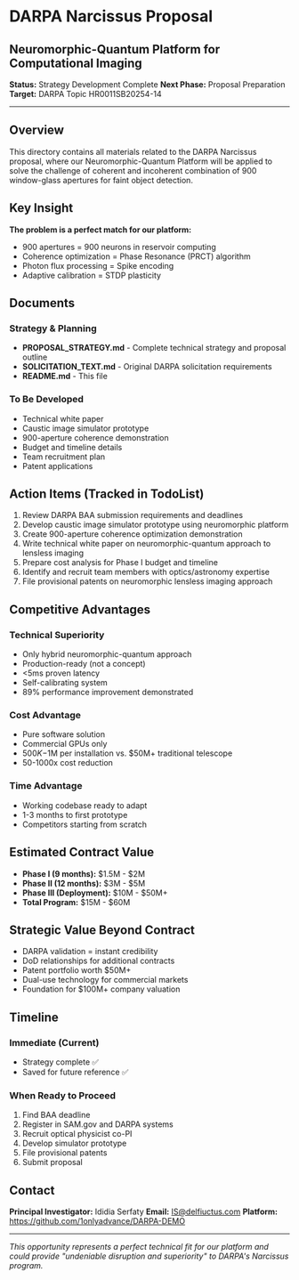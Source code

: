 # DARPA Narcissus Proposal
## Neuromorphic-Quantum Platform for Computational Imaging

**Status:** Strategy Development Complete
**Next Phase:** Proposal Preparation
**Target:** DARPA Topic HR0011SB20254-14

---

## Overview

This directory contains all materials related to the DARPA Narcissus proposal, where our Neuromorphic-Quantum Platform will be applied to solve the challenge of coherent and incoherent combination of 900 window-glass apertures for faint object detection.

## Key Insight

**The problem is a perfect match for our platform:**
- 900 apertures = 900 neurons in reservoir computing
- Coherence optimization = Phase Resonance (PRCT) algorithm
- Photon flux processing = Spike encoding
- Adaptive calibration = STDP plasticity

## Documents

### Strategy & Planning
- **PROPOSAL_STRATEGY.md** - Complete technical strategy and proposal outline
- **SOLICITATION_TEXT.md** - Original DARPA solicitation requirements
- **README.md** - This file

### To Be Developed
- Technical white paper
- Caustic image simulator prototype
- 900-aperture coherence demonstration
- Budget and timeline details
- Team recruitment plan
- Patent applications

## Action Items (Tracked in TodoList)

1. Review DARPA BAA submission requirements and deadlines
2. Develop caustic image simulator prototype using neuromorphic platform
3. Create 900-aperture coherence optimization demonstration
4. Write technical white paper on neuromorphic-quantum approach to lensless imaging
5. Prepare cost analysis for Phase I budget and timeline
6. Identify and recruit team members with optics/astronomy expertise
7. File provisional patents on neuromorphic lensless imaging approach

## Competitive Advantages

### Technical Superiority
- Only hybrid neuromorphic-quantum approach
- Production-ready (not a concept)
- <5ms proven latency
- Self-calibrating system
- 89% performance improvement demonstrated

### Cost Advantage
- Pure software solution
- Commercial GPUs only
- $500K-$1M per installation vs. $50M+ traditional telescope
- 50-1000x cost reduction

### Time Advantage
- Working codebase ready to adapt
- 1-3 months to first prototype
- Competitors starting from scratch

## Estimated Contract Value

- **Phase I (9 months):** $1.5M - $2M
- **Phase II (12 months):** $3M - $5M
- **Phase III (Deployment):** $10M - $50M+
- **Total Program:** $15M - $60M

## Strategic Value Beyond Contract

- DARPA validation = instant credibility
- DoD relationships for additional contracts
- Patent portfolio worth $50M+
- Dual-use technology for commercial markets
- Foundation for $100M+ company valuation

## Timeline

### Immediate (Current)
- Strategy complete ✅
- Saved for future reference ✅

### When Ready to Proceed
1. Find BAA deadline
2. Register in SAM.gov and DARPA systems
3. Recruit optical physicist co-PI
4. Develop simulator prototype
5. File provisional patents
6. Submit proposal

## Contact

**Principal Investigator:** Ididia Serfaty
**Email:** IS@delfiuctus.com
**Platform:** https://github.com/1onlyadvance/DARPA-DEMO

---

*This opportunity represents a perfect technical fit for our platform and could provide "undeniable disruption and superiority" to DARPA's Narcissus program.*
